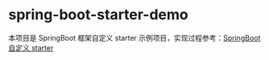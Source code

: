 # spring-boot-starter-demo

本项目是 SpringBoot 框架自定义 starter 示例项目，实现过程参考：[SpringBoot 自定义 starter](https://github.com/bigcoder84/study-notes/blob/master/%E5%9F%BA%E7%A1%80%E7%AC%94%E8%AE%B0/JavaWeb/SpringBoot/subfile/_23%E8%87%AA%E5%AE%9A%E4%B9%89SpringBoot_starter.md)
